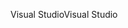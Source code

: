 <span data-ttu-id="23580-101">Visual Studio</span><span class="sxs-lookup"><span data-stu-id="23580-101">Visual Studio</span></span>